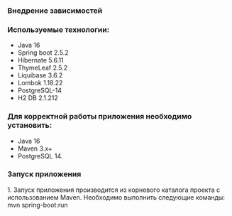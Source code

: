 <h3>Внедрение зависимостей</h3>
<h3>Используемые технологии:</h3>
<ul>
<li>Java 16</li>
<li>Spring boot 2.5.2</li>
<li>Hibernate 5.6.11</li>
<li>ThymeLeaf 2.5.2</li>
<li>Liquibase 3.6.2</li>
<li>Lombok 1.18.22</li>
<li>PostgreSQL-14</li>
<li>H2 DB 2.1.212</li>
</ul>
<h3>Для корректной работы приложения необходимо установить:</h3>
<ul>
<li>Java 16</li>
<li>Maven 3.x+</li>
<li>PostgreSQL 14.</li>
</ul>

<h3>Запуск приложения</h3>
1. Запуск приложения производится из корневого каталога проекта с использованием Maven. Необходимо выполнить следующие команды:
   mvn spring-boot:run
